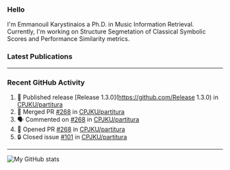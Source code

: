 ### Hello

I'm Emmanouil Karystinaios a Ph.D. in Music Information Retrieval.
Currently, I'm working on Structure Segmetation of Classical Symbolic Scores and Performance Similarity metrics.


### Latest Publications

<!-- BLOG-POST-LIST:START -->
<!-- BLOG-POST-LIST:END -->

---

### Recent GitHub Activity
  
<!--START_SECTION:activity-->
1. 🚀 Published release [Release 1.3.0](https://github.com/Release 1.3.0) in [CPJKU/partitura](https://github.com/CPJKU/partitura)
2. 🎉 Merged PR [#268](https://github.com/CPJKU/partitura/pull/268) in [CPJKU/partitura](https://github.com/CPJKU/partitura)
3. 🗣 Commented on [#268](https://github.com/CPJKU/partitura/issues/268) in [CPJKU/partitura](https://github.com/CPJKU/partitura)
4. 💪 Opened PR [#268](https://github.com/CPJKU/partitura/pull/268) in [CPJKU/partitura](https://github.com/CPJKU/partitura)
5. 🔒 Closed issue [#101](https://github.com/CPJKU/partitura/issues/101) in [CPJKU/partitura](https://github.com/CPJKU/partitura)
<!--END_SECTION:activity-->

---

![My GitHub stats](https://github-readme-stats.vercel.app/api?username=manoskary&show_icons=true&theme=radical)


<!--
**manoskary/manoskary** is a ✨ _special_ ✨ repository because its `README.md` (this file) appears on your GitHub profile.

Here are some ideas to get you started:

- 🔭 I’m currently working on ...
- 🌱 I’m currently learning ...
- 👯 I’m looking to collaborate on ...
- 🤔 I’m looking for help with ...
- 💬 Ask me about ...
- 📫 How to reach me: ...
- 😄 Pronouns: ...
- ⚡ Fun fact: ...
-->

